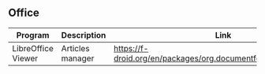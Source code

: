## Office

| Program | Description | Link | Plugins | Comment |
| --- | --- | --- | --- | --- |
| LibreOffice Viewer | Articles manager | https://f-droid.org/en/packages/org.documentfoundation.libreoffice |

